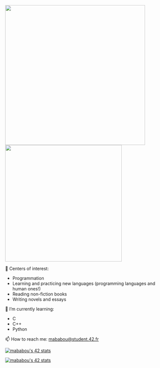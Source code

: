 
<img src="https://github-readme-stats.vercel.app/api?username=ababoum&show_icons=true&theme=gotham&?count_private=true&include_all_commits=true" length="100" width="450"> 
<img src="https://github-readme-stats.vercel.app/api/top-langs/?username=ababoum&layout=compact&theme=gotham" length="100" width="375">

🎲 Centers of interest: <br>
 -  Programmation <br>
 -  Learning and practicing new languages (programming languages and human ones!) <br>
 -  Reading non-fiction books <br>
 -  Writing novels and essays <br>
 
 🧠 I’m currently learning: <br>
  - C <br>
  - C++ <br>
  - Python <br>

📫 How to reach me: mababou@student.42.fr

[![mababou's 42 stats](https://badge42.vercel.app/api/v2/stats/cl180j5x4000609mclltm1fox?cursusId=21)](https://github.com/ababoum)

[![mababou's 42 stats](https://badge42.vercel.app/api/v2/stats/cl180j5x4000609mclltm1fox?cursusId=9)](https://github.com/ababoum)

<!--
**ababoum/ababoum** is a ✨ _special_ ✨ repository because its `README.md` (this file) appears on your GitHub profile.

Here are some ideas to get you started:

- 🔭 I’m currently working on ...
- 🌱 I’m currently learning ...
- 👯 I’m looking to collaborate on ...
- 🤔 I’m looking for help with ...
- 💬 Ask me about ...
- 📫 How to reach me: ...
- 😄 Pronouns: ...
- ⚡ Fun fact: ...
-->
